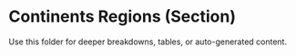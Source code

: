 # Continents Regions (Section)

Use this folder for deeper breakdowns, tables, or auto-generated content.
